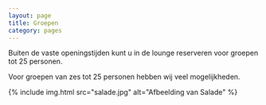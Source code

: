 ```yaml
---
layout: page
title: Groepen
category: pages
---
```


Buiten de vaste openingstijden kunt u in de lounge  reserveren voor groepen tot 25 personen.

Voor groepen van zes tot 25 personen hebben wij veel mogelijkheden.

{% include img.html src="salade.jpg" alt="Afbeelding van Salade" %}

